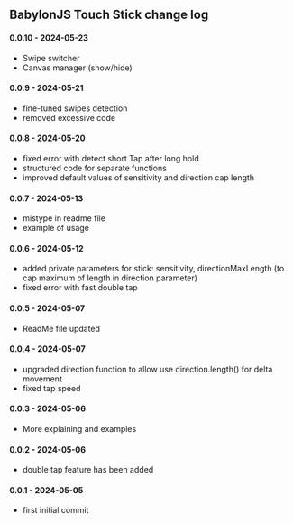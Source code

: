 ## BabylonJS Touch Stick change log

#### 0.0.10 - 2024-05-23

- Swipe switcher 
- Canvas manager (show/hide) 

#### 0.0.9 - 2024-05-21

- fine-tuned swipes detection 
- removed excessive code

#### 0.0.8 - 2024-05-20

- fixed error with detect short Tap after long hold
- structured code for separate functions
- improved default values of sensitivity and direction cap length

#### 0.0.7 - 2024-05-13

- mistype in readme file
- example of usage

#### 0.0.6 - 2024-05-12

- added private parameters for stick: sensitivity, directionMaxLength (to cap maximum of length in direction parameter)
- fixed error with fast double tap

#### 0.0.5 - 2024-05-07

- ReadMe file updated

#### 0.0.4 - 2024-05-07

- upgraded direction function to allow use direction.length() for delta movement
- fixed tap speed

#### 0.0.3 - 2024-05-06

- More explaining and examples

#### 0.0.2 - 2024-05-06

- double tap feature has been added

#### 0.0.1 - 2024-05-05

- first initial commit


